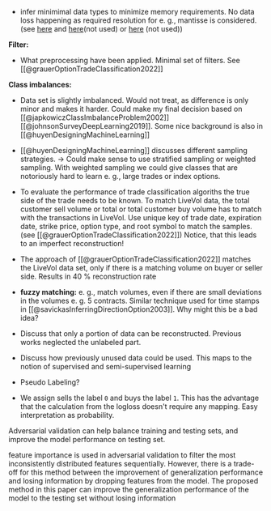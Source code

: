 - infer minimimal data types to minimize memory requirements. No data loss happening as required resolution for e. g., mantisse is considered.  (see [here](https://github.com/KarelZe/thesis/blob/main/notebooks/1.0-mb-data_preprocessing_mem_reduce.ipynb) and [here](https://www.kaggle.com/code/gemartin/load-data-reduce-memory-usage/notebook)(not used) or [here](https://www.kaggle.com/code/wkirgsn/fail-safe-parallel-memory-reduction) (not used))

**Filter:**
- What preprocessing have been applied. Minimal set of filters. See [[@grauerOptionTradeClassification2022]]

**Class imbalances:**
- Data set is slightly imbalanced. Would not treat, as difference is only minor and makes it harder. Could make my final decision based on [[@japkowiczClassImbalanceProblem2002]] [[@johnsonSurveyDeepLearning2019]]. Some nice background is also in [[@huyenDesigningMachineLearning]]
- [[@huyenDesigningMachineLearning]] discusses different sampling strategies. -> Could make sense to use stratified sampling or weighted sampling. With weighted sampling we could give classes that are notoriously hard to learn e. g., large trades or index options.

- To evaluate the performance of trade classification algoriths the true side of the trade needs to be known. To match LiveVol data, the total customer sell volume or total or total customer buy volume has to match with the transactions in LiveVol. Use unique key of trade date, expiration date, strike price, option type, and root symbol to match the samples. (see [[@grauerOptionTradeClassification2022]]) Notice, that this leads to an imperfect reconstruction!
- The approach of [[@grauerOptionTradeClassification2022]] matches the LiveVol data set, only if there is a matching volume on buyer or seller side. Results in 40 % reconstruction rate
- **fuzzy matching:** e. g., match volumes, even if there are small deviations in the volumes e. g. 5 contracts. Similar technique used for time stamps in [[@savickasInferringDirectionOption2003]]. Why might this be a bad idea?
- Discuss that only a portion of data can be reconstructed. Previous works neglected the unlabeled part. 
- Discuss how previously unused data could be used. This maps to the notion of supervised and semi-supervised learning
- Pseudo Labeling?
- We assign sells the label `0` and buys the label `1`. This has the advantage that the calculation from the logloss doesn't require any mapping. Easy interpretation as probability.

Adversarial validation can help balance training and testing sets, and improve the model performance on testing set. 

feature importance is used in adversarial validation to filter the most inconsistently distributed features sequentially. However, there is a trade-off for this method between the improvement of generalization performance and losing information by dropping features from the model. The proposed method in this paper can improve the generalization performance of the model to the testing set without losing information